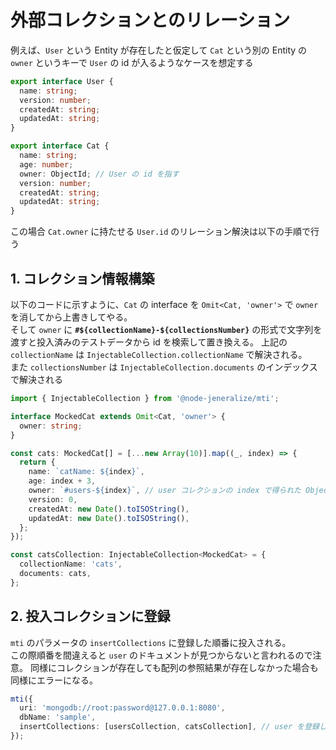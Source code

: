 # 外部コレクションとのリレーション

例えば、`User` という Entity が存在したと仮定して `Cat` という別の Entity の `owner` というキーで `User` の id が入るようなケースを想定する

```ts
export interface User {
  name: string;
  version: number;
  createdAt: string;
  updatedAt: string;
}

export interface Cat {
  name: string;
  age: number;
  owner: ObjectId; // User の id を指す
  version: number;
  createdAt: string;
  updatedAt: string;
}
```

この場合 `Cat.owner` に持たせる `User.id` のリレーション解決は以下の手順で行う

## 1. コレクション情報構築

以下のコードに示すように、`Cat` の interface を `Omit<Cat, 'owner'>` で `owner` を消してから上書きしてやる。  
そして `owner` に **`#${collectionName}-${collectionsNumber}`** の形式で文字列を渡すと投入済みのテストデータから id を検索して置き換える。
上記の `collectionName` は `InjectableCollection.collectionName` で解決される。  
また `collectionsNumber` は `InjectableCollection.documents` のインデックスで解決される

```ts
import { InjectableCollection } from '@node-jeneralize/mti';

interface MockedCat extends Omit<Cat, 'owner'> {
  owner: string;
}

const cats: MockedCat[] = [...new Array(10)].map((_, index) => {
  return {
    name: `catName: ${index}`,
    age: index + 3,
    owner: `#users-${index}`, // user コレクションの index で得られた ObjectId でリレーションされる
    version: 0,
    createdAt: new Date().toISOString(),
    updatedAt: new Date().toISOString(),
  };
});

const catsCollection: InjectableCollection<MockedCat> = {
  collectionName: 'cats',
  documents: cats,
};
```

## 2. 投入コレクションに登録

`mti` のパラメータの `insertCollections` に登録した順番に投入される。  
この際順番を間違えると `user` のドキュメントが見つからないと言われるので注意。
同様にコレクションが存在しても配列の参照結果が存在しなかった場合も同様にエラーになる。

```ts
mti({
  uri: 'mongodb://root:password@127.0.0.1:8080',
  dbName: 'sample',
  insertCollections: [usersCollection, catsCollection], // user を登録してから cats を inject する
});
```
